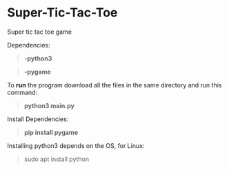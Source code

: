 # Super-Tic-Tac-Toe
Super tic tac toe game

Dependencies: 
>**-python3**

>**-pygame**

To **run** the program download all the files in the same directory and run this command:
>**python3 main.py**

Install Dependencies:
>**pip install pygame**

Installing python3 depends on the OS, for Linux:
>sudo apt install python
